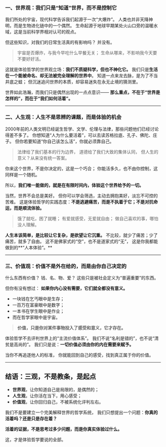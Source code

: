 

### 一、世界观：**我们只是“知道”世界，而不是控制它**

我们所处的宇宙，现代科学告诉我们起源于一次“大爆炸”。
人类也并非天降神明，而是生物进化链中的一个偶然。
生命起源于地球早期某处火山口旁的温暖水域，这是当前科学界相对认可的观点。

但这些知识，对我们的日常生活真的有影响吗？
并没有。

> 宇宙是否爆炸，与我今早吃什么早餐无关；
> 生命从哪来，不影响我今天要不要好好活。

这就是体验哲学的世界观立场：**我们不质疑科学，但也不神化它。**
我们只是**生活在一个能被命名、却无法被完全理解的世界中**。
知道一点来龙去脉，是为了不当井底之蛙；
但沉迷追问世界的本质，却容易迷失在永无止境的猜测里。

世界如此浩瀚，而我们只是偶然出现的一点点意识——
**那么重点，不在于“世界是怎样的”，而在于“我们如何活着”。**

---

### 二、人生观：**人生不是思辨的课题，而是体验的机会**

2000年前的人类文明已经诞生哲学、文学、伦理与法律，那些问题他们已经讨论得差不多了。
你想知道“人为什么要活着”，可以去读苏格拉底、孔子、佛陀、庄子。
但你若要知道“你自己该怎么活”，你就必须靠自己。

> 法律给了我们基本的行为边界，
> 道德给了我们大致的集体认同，
> 但人生的意义？从来没有统一答案。

你来这个世界，不是你决定的，这是一个巧合；
你能活多久，也不由你控制，这同样是一个随机。

所以，**我们唯一能做的，就是在有限时间内，体验这个世界给予的一切。**

当然，世界不会总是美好。
但你可以学会筛选，主动去拥抱美好，淡忘不可控的苦难。
这是体验哲学的实践态度：**不是逃避痛苦，而是不执着于它；不是对抗命运，而是顺流体验。**

> 饿了就吃，困了就睡；
> 有爱就感受，无爱就自由；
> 做自己喜欢的事，哪怕没人理解。

**人生本该简单，是比较让它复杂，是欲望让它沉重。**
不比较，就少了痛苦；少了痛苦，就多了自由。
这不是佛家式的“空”，也不是道家式的“无”，
这是你我都能做到的\*\*“人本体验”。\*\*

---

### 三、价值观：**价值不是外在给的，而是由你自己决定的**

什么东西有价值？
钱、名、物、爱？
这些只是被社会定义为“普遍重要”的东西。

但你有没有想过：
**如果你内心没有需要，它们就全都没有意义。**

* 一块钱在乞丐眼中是生存；
* 一百万在富豪眼中是数字；
* 一本书在学生眼中是作业；
* 而在哲学家眼中是宇宙。

> **价值，只是你对某件事物投入了感受和意义，它才存在。**

体验哲学不去评判世界上的“主流价值体系”。
我们不说“名利是错的”，也不说“清贫是高尚的”。
我们只是说：**一切价值必须由你的内在需要来赋予。**

当你不再追逐他人的标准，
你就能回到自己的感受，找到真正属于你的价值。

---

## 结语：三观，不是教条，是起点

* **世界观**，让你知道自己是局限的，是偶然的；
* **人生观**，让你活在当下，用心感受；
* **价值观**，让你回归自己，不被系统化评判左右。

我们不是要建立一个完美解释世界的哲学系统，
我们只想提出一个问题：**你真的活着吗？还是只是存在着？**

**活着的证据，不是思考过多少问题，而是你真实体验过什么。**

这，才是体验哲学要说的全部。
